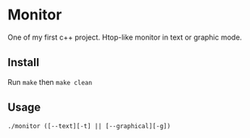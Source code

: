 # Monitor

One of my first c++ project.
Htop-like monitor in text or graphic mode.

## Install

Run `make` then `make clean`

## Usage

`./monitor ([--text][-t] || [--graphical][-g])`